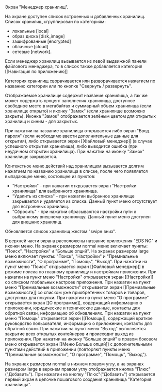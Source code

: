 Экран "Менеджер хранилищ".

На экране доступен список встроенных и добавленных хранилищ.
Список хранилищ сгруппирован по категориям: 
* локальные [local]
* образ диска [disk_image]
* зашифрованные [encrypted]
* облачные [cloud]
* сетевые [network].

Если менеджер хранилищ вызывается из левой выдвижной панели файлового менеджера, то в список также добавляется категория [[Навигация по приложению]]

Категория хранилищ сворачивается или разворачивается нажатием по названию категории или по кнопке "Свернуть / развернуть".

Отображаемое хранилище содержит название хранилища, а так же может содержать процент заполнения хранилища, доступное свободное место в мегабайтах и суммарный объем хранилища (если хранилище открыто) и иконку "Замок" (если хранилище возможно закрыть). Иконка "Замок" отображается зелёным цветом для открытых хранилищ и синим - для закрытых.

При нажатии на название хранилища открывается либо экран "Ввод пароля" (если необходимо ввести дополнительные данные для открытия), либо открывается экран [[Файловый менеджер]] (в случае успешного открытия хранилища), либо выводится ошибка (при неудачном открытии хранилища).
При нажатии на иконку "Замок" хранилище закрывается.

Контекстное меню действий над хранилищем вызывается долгим нажатием по названию хранилища в списке, после чего появляется выпадающее меню, состоящее из пунктов:
* "Настройки" - при нажатии открывается экран "Настройки хранилища" для выбранного хранилища.
* "Удалить из списка" - при нажатии выбранное хранилище закрывается и удаляется из списка. Данный пункт меню отсутствует для встроенных хранилищ.
* "Сбросить" - при нажатии сбрасываются настройки пути к выбранному внешнему хранилищу. Данный пункт меню доступен для внешних хранилищ.

Обновляется список хранилищ жестом "swipe вниз".

В верхней части экрана расположены название приложения "EDS NG" и иконки меню. На экранах размером normal меню включает пункты: "Поиск", "Настройки" и "Больше опций". На экранах размером large меню включает пункты: "Поиск", "Настройки" и "Премиальные возможности", "О программе", "Помощь", "Выход".
При нажатии на пункт меню "Поиск" открывается экран [[Файловый менеджер]] в режиме поиска по главному хранилищу и настройкам приложения.
При нажатии на пункт меню "Настройки" открывается экран [[Настройки]] со списком глобальных настроек приложения.
При нажатии на пункт меню "Премиальные возможности" открывается экран [[Премиальные возможности]] со списком уже приобретенных товаров и товаров, доступных для покупки.
При нажатии на пункт меню "О программе" открывается экран [[О программе]], содержащий информацию о приложении, юридические и технические данные, контакты для обратной связи, информацию об обновлениях.
При нажатии на пункт меню "Помощь" открывается экран [[Помощь]], содержащий краткое руководство пользователя, информацию о приложении, контакты для обратной связи.
При нажатии на пункт меню "Выход" выполняется закрытие всех открытых контейнеров и происходит выход из приложения.
При нажатии на иконку "Больше опций" в правом боковом меню открывается экран [[Меню Больше опций]] с дополнительными пунктами действий в приложении (повторяют пункты меню "Премиальные возможности", "О программе", "Помощь", "Выход").

На экранах размером normal в нижнем правом углу, а на экранах размером large в верхнем правом углу отображается кнопка "Плюс"("Добавить"). При нажатии на кнопку "Плюс"("Добавить") открывается первый экран в цепочке пошагового создания хранилища "Категория хранилища".